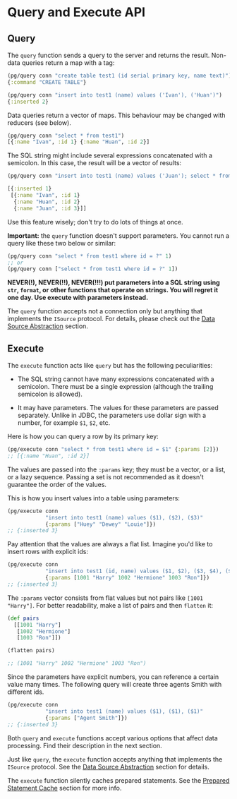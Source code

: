 # Query and Execute API

## Query

The `query` function sends a query to the server and returns the
result. Non-data queries return a map with a tag:

~~~clojure
(pg/query conn "create table test1 (id serial primary key, name text)")
{:command "CREATE TABLE"}

(pg/query conn "insert into test1 (name) values ('Ivan'), ('Huan')")
{:inserted 2}
~~~

Data queries return a vector of maps. This behaviour may be changed with
reducers (see below).

~~~clojure
(pg/query conn "select * from test1")
[{:name "Ivan", :id 1} {:name "Huan", :id 2}]
~~~

The SQL string might include several expressions concatenated with a
semicolon. In this case, the result will be a vector of results:

~~~clojure
(pg/query conn "insert into test1 (name) values ('Juan'); select * from test1")

[{:inserted 1}
 [{:name "Ivan", :id 1}
  {:name "Huan", :id 2}
  {:name "Juan", :id 3}]]
~~~

Use this feature wisely; don't try to do lots of things at once.

**Important:** the `query` function doesn't support parameters. You cannot run a
query like these two below or similar:

~~~clojure
(pg/query conn "select * from test1 where id = ?" 1)
;; or
(pg/query conn ["select * from test1 where id = ?" 1])
~~~

**NEVER(!), NEVER(!!), NEVER(!!!) put parameters into a SQL string using `str`,
`format`, or other functions that operate on strings. You will regret it one
day. Use execute with parameters instead.**

The `query` function accepts not a connection only but anything that implements
the `ISource` protocol. For details, please check out the [Data Source
Abstraction](/docs/data-source.md) section.

## Execute

The `execute` function acts like `query` but has the following peculiarities:

- The SQL string cannot have many expressions concatenated with a
  semicolon. There must be a single expression (although the trailing semicolon
  is allowed).

- It may have parameters. The values for these parameters are passed
  separately. Unlike in JDBC, the parameters use dollar sign with a number, for
  example `$1`, `$2`, etc.

Here is how you can query a row by its primary key:

~~~clojure
(pg/execute conn "select * from test1 where id = $1" {:params [2]})
;; [{:name "Huan", :id 2}]
~~~

The values are passed into the `:params` key; they must be a vector, or a list,
or a lazy sequence. Passing a set is not recommended as it doesn't guarantee the
order of the values.

This is how you insert values into a table using parameters:

~~~clojure
(pg/execute conn
            "insert into test1 (name) values ($1), ($2), ($3)"
            {:params ["Huey" "Dewey" "Louie"]})
;; {:inserted 3}
~~~

Pay attention that the values are always a flat list. Imagine you'd like to
insert rows with explicit ids:

~~~clojure
(pg/execute conn
            "insert into test1 (id, name) values ($1, $2), ($3, $4), ($5, $6)"
            {:params [1001 "Harry" 1002 "Hermione" 1003 "Ron"]})
;; {:inserted 3}
~~~

The `:params` vector consists from flat values but not pairs like `[1001
"Harry"]`. For better readability, make a list of pairs and then `flatten` it:

~~~clojure
(def pairs
  [[1001 "Harry"]
   [1002 "Hermione"]
   [1003 "Ron"]])

(flatten pairs)

;; (1001 "Harry" 1002 "Hermione" 1003 "Ron")
~~~

Since the parameters have explicit numbers, you can reference a certain value
many times. The following query will create three agents Smith with different
ids.

~~~clojure
(pg/execute conn
            "insert into test1 (name) values ($1), ($1), ($1)"
            {:params ["Agent Smith"]})
;; {:inserted 3}
~~~

Both `query` and `execute` functions accept various options that affect data
processing. Find their description in the next section.

Just like `query`, the `execute` function accepts anything that implements the
`ISource` protocol. See the [Data Source Abstraction](/docs/data-source.md)
section for details.

The `execute` function silently caches prepared statements. See the [Prepared
Statement Cache](/docs/prepared-statement-cache.md) section for more info.
